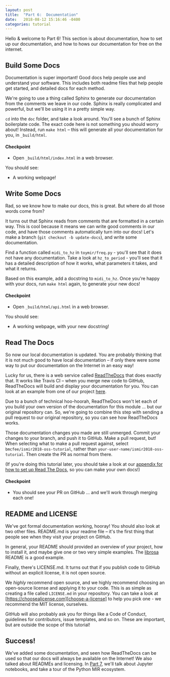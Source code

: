 ```yaml
---
layout: post
title:  "Part 6:  Documentation"
date:   2018-08-12 15:16:46 -0400
categories: tutorial
---
```

Hello & welcome to Part 6!  This section is about documentation, how to set up our documentation, and how to hows our documentation for free on the internet.

## Build Some Docs

Documentation is super important!  Good docs help people use and understand your software.  This includes both readme files that help people get started, and detailed docs for each method.

We're going to use a thing called Sphinx to generate our documentation from the comments we leave in our code.  Sphinx is really complicated and powerful, but we'll be using it in a pretty simple way.

`cd` into the `doc` folder, and take a look around.  You'll see a bunch of Sphinx boilerplate code.  The exact code here is not something you should worry about!  Instead, run `make html` – this will generate all your documentation for you, in `_build/html`.

#### Checkpoint

- Open `_build/html/index.html` in a web browser.

You should see:
- A working webpage!


## Write Some Docs

Rad, so we know how to make our docs, this is great.  But where do all those words come from?

It turns out that Sphinx reads from comments that are formatted in a certain way.  This is cool because it means we can write good comments in our code, and have those comments automatically turn into our docs!  Let's make a branch (`git checkout -b update-docs`), and write some documentation.

Find a function called `midi_to_hz` in `toymir/freq.py` - you'll see that it does not have any documentation.  Take a look at `hz_to_period` - you'll see that it has a detailed description of how it works, what parameters it takes, and what it returns.

Based on this example, add a docstring to `midi_to_hz`.  Once you're happy with your docs, run `make html` again, to generate your new docs!

#### Checkpoint

- Open `_build/html/api.html` in a web browser.

You should see:
- A working webpage, with your new docstring!


##  Read The Docs

So now our local documentation is updated.  You are probably thinking that it is not much good to have local documentation – if only there were some way to put our documentation on the Internet in an easy way!

Lucky for us, there is a web service called [ReadTheDocs][readthedocs] that does exactly that.  It works like Travis CI – when you merge new code to GitHub, ReadTheDocs will build and display your documentation for you.  You can look at an example from one of our project [here][amen-docs].

Due to a bunch of technical hoo-hoorah, ReadTheDocs won't let each of you build your own version of the documentation for this module ... but our original repository can.  So, we're going to combine this step with sending a pull request to our original repository, so you can see how ReadTheDocs works.

Those documentation changes you made are still unmerged.  Commit your changes to your branch, and push it to GitHub.  Make a pull request, but!  When selecting what to make a pull request against, select `bmcfee/ismir2018-oss-tutorial`, rather than `your-user-name/ismir2018-oss-tutorial`.  Then create the PR as normal from there.

(If you're doing this tutorial later, you should take a look at our [appendix for how to set up Read The Docs](tutorial-appendix), so you can make your own docs!)

#### Checkpoint

- You should see your PR on GitHub ... and we'll work through merging each one!


## README and LICENSE

We've got formal documentation working, hooray!  You should also look at two other files.  README.md is your readme file – it's the first thing that people see when they visit your project on GitHub.

In general, your README should provided an overview of your project, how to install it, and maybe give one or two very simple examples.  The [librosa][librosa-github] README is a good example.

Finally, there's LICENSE.md.  It turns out that if you publish code to GitHub without an explicit license, it is not open source.

We _highly_ recommend open source, and we highly recommend choosing an open-source license and applying it to your code.  This is as simple as creating a file called `LICENSE.md` in your repository.  You can take a look at [https://choosealicense.com][choose-a-license] to help you pick one - we recommend the MIT license, ourselves.

GitHub will also probably ask you for things like a Code of Conduct, guidelines for contributors, issue templates, and so on.  These are important, but are outside the scope of this tutorial!

## Success!

We've added some documentation, and seen how ReadTheDocs can be used so that our docs will always be available on the Internet!  We also talked about READMEs and licensing.  In [Part 7][tutorial-part-7], we'll talk about Jupyter notebooks, and take a tour of the Python MIR ecosystem.

[librosa-github]: https://github.com/librosa/librosa
[tutorial-part-7]: https://bmcfee.github.io/ismir2018-oss-tutorial/tutorial/2018/08/11/part-7.html
[readthedocs]: https://readthedocs.org/
[amen-docs]: https://amen.readthedocs.io/en/latest/
[choose-a-license]: https://choosealicense.com/
[tutorial-appendix]: https://bmcfee.github.io/ismir2018-oss-tutorial/tutorial/2018/08/08/appendix.html
